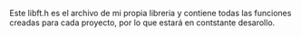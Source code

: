 Este libft.h es el archivo de mi propia libreria y contiene todas las funciones creadas para cada proyecto, por lo que estará en contstante desarollo.